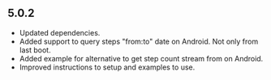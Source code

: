## 5.0.2

* Updated dependencies.
* Added support to query steps "from:to" date on Android. Not only from last boot.
* Added example for alternative to get step count stream from on Android.
* Improved instructions to setup and examples to use.
